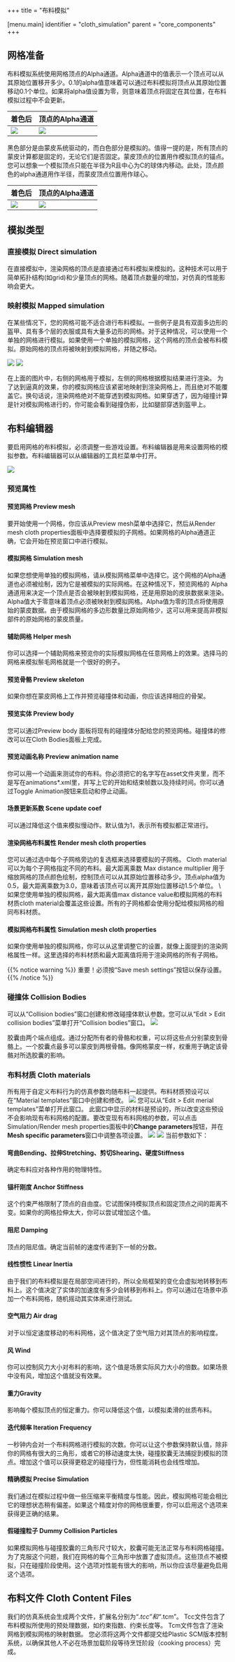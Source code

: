 +++
title = "布料模拟"

[menu.main]
identifier = "cloth_simulation"
parent = "core_components"
+++

## 网格准备
布料模拟系统使用网格顶点的Alpha通道。Alpha通道中的值表示一个顶点可以从其原始位置移开多少。0.1的alpha值意味着可以通过布料模拟将顶点从其原始位置移动0.1个单位。如果将alpha值设置为零，则意味着顶点将固定在其位置，在布料模拟过程中不会更新。

| 着色后 | 顶点的Alpha通道 |
| ------ | ------------ |
| ![](/img/cloth_simulation/image1.png) | ![](/img/cloth_simulation/image6.png) |


黑色部分是由蒙皮系统驱动的，而白色部分是模拟的。值得一提的是，所有顶点的蒙皮计算都是固定的，无论它们是否固定。蒙皮顶点的位置用作模拟顶点的锚点。您可以想象一个模拟顶点只能在半径为R且中心为C的球体内移动。此处，顶点颜色的alpha通道用作半径，而蒙皮顶点位置用作球心。

| 着色后 | 顶点的Alpha通道 |
| ------ | ------------ |
| ![](/img/cloth_simulation/image7.png) | ![](/img/cloth_simulation/image3.png) |

## 模拟类型
### 直接模拟 Direct simulation
在直接模拟中，渲染网格的顶点是直接通过布料模拟来模拟的。这种技术可以用于简单拓扑结构(如grid)和少量顶点的网格。随着顶点数量的增加，对仿真的性能影响会更大。

### 映射模拟 Mapped simulation
在某些情况下，您的网格可能不适合进行布料模拟。一些例子是具有双面多边形的盔甲、具有多个层的衣服或具有大量多边形的网格。对于这种情况，可以使用一个单独的网格进行模拟。如果使用一个单独的模拟网格，这个网格的顶点会被布料模拟。原始网格的顶点将被映射到模拟网格，并随之移动。

![](/img/cloth_simulation/image4.png)
![](/img/cloth_simulation/image2.png)

在上面的图片中，右侧的网格用于模拟，左侧的网格根据模拟结果进行渲染。
为了达到逼真的效果，你的模拟网格应该紧密地映射到渲染网格上，而且绝对不能覆盖它。换句话说，渲染网格绝对不能穿透到模拟网格。如果穿透了，因为碰撞计算是针对模拟网格进行的，你可能会看到碰撞伪影，比如腿部穿透到盔甲上。

## 布料编辑器 
要启用网格的布料模拟，必须调整一些游戏设置。布料编辑器是用来设置网格的模拟参数。布料编辑器可以从编辑器的工具栏菜单中打开。

![](/img/cloth_simulation/image5.png)

### 预览属性
#### 预览网格 Preview mesh
要开始使用一个网格，你应该从Preview mesh菜单中选择它，然后从Render mesh cloth properties面板中选择要模拟的子网格。如果网格的Alpha通道正确，它会开始在预览窗口中进行模拟。

#### 模拟网格 Simulation mesh
如果您想使用单独的模拟网格，请从模拟网格菜单中选择它。这个网格的Alpha通道也必须被绘制，因为它是被模拟的实际网格。在这种情况下，预览网格的 Alpha 通道用来决定一个顶点是否会被映射到模拟网格，还是用原始的皮肤数据来渲染。Alpha值大于零意味着顶点必须被映射到模拟网格。Alpha值为零的顶点将使用原始的蒙皮数据。由于模拟网格的多边形数量比原始网格少，这可以用来提高非模拟部件的原始网格的蒙皮质量。

#### 辅助网格 Helper mesh
你可以选择一个辅助网格来预览你的实际模拟网格在任意网格上的效果。选择马的网格来模拟鬃毛网格就是一个很好的例子。

#### 预览骨骼 Preview skeleton
如果你想在蒙皮网格上工作并预览碰撞体和动画，你应该选择相应的骨架。

#### 预览实体 Preview body
您可以通过Preview body 面板将现有的碰撞体分配给您的预览网格。碰撞体的修改可以在Cloth Bodies面板上完成。

#### 预览动画名称 Preview animation name
你可以用一个动画来测试你的布料。你必须把它的名字写在asset文件夹里，而不是写在animations*.xml里，并写上它的开始和结束帧数以及持续时间。你可以通过Toggle Animation按钮来启动和停止动画。

#### 场景更新系数 Scene update coef
可以通过降低这个值来模拟慢动作。默认值为1，表示所有模拟都正常进行。

#### 渲染网格布料属性 Render mesh cloth properties
您可以通过选中每个子网格旁边的复选框来选择要模拟的子网格。
Cloth material 可以为每个子网格指定不同的布料。最大距离乘数 Max distance multiplier 用于缩放网格的顶点颜色绘制，控制顶点可以从其原始位置移动多少。顶点alpha值为0.5，最大距离乘数为3.0，意味着该顶点可以离开其原始位置移动1.5个单位。
\\
如果您使用单独的模拟网格，最大距离值max distance value和模拟网格的布料材质cloth material会覆盖这些设置。所有的子网格都会使用分配给模拟网格的相同布料材质。 

#### 模拟网格布料属性 Simulation mesh cloth properties
如果你使用单独的模拟网格，你可以从这里调整它的设置，就像上面提到的渲染网格属性一样。这里选择的布料材质和最大距离值将用于渲染网格的所有子网格。

{{% notice warning %}}
重要！必须按“Save mesh settings”按钮以保存设置。
{{% /notice %}}

### 碰撞体 Collision Bodies
可以从“Collision bodies”窗口创建和修改碰撞体默认参数。您可以从“Edit > Edit collision bodies”菜单打开“Collision bodies”窗口。
![](/img/cloth_simulation/image8.png)

胶囊由两个端点组成。通过分配所有者的骨骼和权重，可以将这些点分别蒙皮到骨骼上。一个胶囊点最多可以蒙皮到两根骨骼。像网格蒙皮一样，权重用于确定该骨骼对所选胶囊的影响。

### 布料材质 Cloth materials
所有用于自定义布料行为的仿真参数均随布料一起提供。布料材质预设可以在“Material templates”窗口中创建和修改。
![](/img/cloth_simulation/image9.png)
您可以从“Edit > Edit merial templates”菜单打开此窗口。
此窗口中显示的材料是预设的，所以改变这些预设不会影响现有布料网格的配置。要改变现有布料网格的参数，可以点击Simulation/Render mesh properties面板中的**Change parameters**按钮，并在**Mesh specific parameters**窗口中调整各项设置。
![](/img/cloth_simulation/image10.png)
![](/img/cloth_simulation/image11.png)
当前参数如下：

#### 弯曲Bending、拉伸Stretching、剪切Shearing、硬度Stiffness
确定布料应对各种作用的物理特性。

#### 锚杆刚度 Anchor Stiffness 
这个约束严格限制了顶点的自由度。它试图保持模拟顶点和固定顶点之间的距离不变。如果你的网格拉伸太大，你可以尝试增加这个值。

#### 阻尼 Damping
顶点的阻尼值。确定当前帧的速度传递到下一帧的分数。

#### 线性惯性 Linear Inertia
由于我们的布料模拟是在局部空间进行的，所以全局框架的变化会虚拟地转移到布料上。这个值决定了实体的加速度有多少会转移到布料上。你可以通过在场景中添加一个布料网格，随机摇动其实体来进行测试。

#### 空气阻力 Air drag
对于以恒定速度移动的布料网格，这个值决定了空气阻力对其顶点的影响程度。

#### 风 Wind
你可以控制风力大小对布料的影响，这个值是场景实际风力大小的倍数。如果场景中没有风，增加这个值就没有效果。

#### 重力Gravity
影响每个模拟顶点的恒定重力。你可以降低这个值，以模拟柔滑的丝质布料。

#### 迭代频率 Iteration Frequency
一秒钟内会对一个布料网格进行模拟的次数。你可以让这个参数保持默认值，除非你的网格有很大的三角形，或者它的移动速度太快，碰撞胶囊无法捕捉到模拟的顶点。增加这个值可以获得更稳定的碰撞行为，但性能消耗也会线性增加。 

#### 精确模拟 Precise Simulation
我们通过在模拟过程中做一些压缩来平衡精度与性能。因此，模拟网格可能会相比它的理想状态稍有偏差。如果这个精度对你的网格很重要，你可以启用这个选项来获得更正确的结果。

#### 假碰撞粒子 Dummy Collision Particles
如果模拟网格与碰撞胶囊的三角形尺寸较大，胶囊可能无法正常与布料网格碰撞。为了克服这个问题，我们在网格的每个三角形中放置了虚拟顶点。这些顶点不被模拟，只在碰撞阶段使用。这个选项对性能有很大的影响，所以你应该尽量避免启用这个选项。

## 布料文件 Cloth Content Files
我们的仿真系统会生成两个文件，扩展名分别为“*.tcc”和“*.tcm”。
Tcc文件包含了布料模拟所使用的预处理数据，如约束指数、约束长度等。
Tcm文件包含了渲染网格到模拟网格的映射数据。
您必须将这两个文件都提交给Plastic SCM版本控制系统，以确保其他人不必在场景加载阶段等待烹饪阶段（cooking process）完成。
